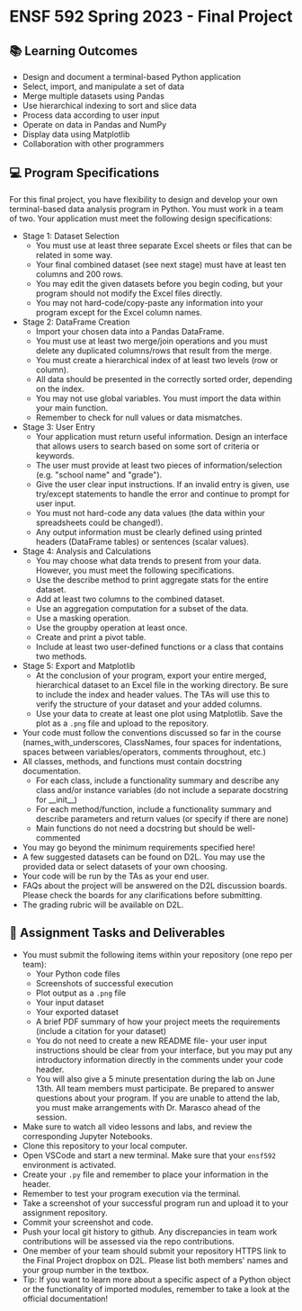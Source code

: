 # ENSF 592 Spring 2023 - Final Project

## 📚 Learning Outcomes
* Design and document a terminal-based Python application
* Select, import, and manipulate a set of data
* Merge multiple datasets using Pandas
* Use hierarchical indexing to sort and slice data
* Process data according to user input
* Operate on data in Pandas and NumPy
* Display data using Matplotlib
* Collaboration with other programmers

## 💻 Program Specifications
For this final project, you have flexibility to design and develop your own terminal-based data analysis program in Python.
You must work in a team of two.
Your application must meet the following design specifications:
* Stage 1: Dataset Selection
  * You must use at least three separate Excel sheets or files that can be related in some way.
  * Your final combined dataset (see next stage) must have at least ten columns and 200 rows.
  * You may edit the given datasets before you begin coding, but your program should not modify the Excel files directly.
  * You may not hard-code/copy-paste any information into your program except for the Excel column names.
* Stage 2: DataFrame Creation
  * Import your chosen data into a Pandas DataFrame. 
  * You must use at least two merge/join operations and you must delete any duplicated columns/rows that result from the merge.
  * You must create a hierarchical index of at least two levels (row or column).
  * All data should be presented in the correctly sorted order, depending on the index.
  * You may not use global variables. You must import the data within your main function.
  * Remember to check for null values or data mismatches.
* Stage 3: User Entry
  * Your application must return useful information. Design an interface that allows users to search based on some sort of criteria or keywords.
  * The user must provide at least two pieces of information/selection (e.g. "school name" and "grade").
  * Give the user clear input instructions. If an invalid entry is given, use try/except statements to handle the error and continue to prompt for user input.
  * You must not hard-code any data values (the data within your spreadsheets could be changed!).
  * Any output information must be clearly defined using printed headers (DataFrame tables) or sentences (scalar values).
* Stage 4: Analysis and Calculations
  * You may choose what data trends to present from your data. However, you must meet the following specifications.
  * Use the describe method to print aggregate stats for the entire dataset.
  * Add at least two columns to the combined dataset.
  * Use an aggregation computation for a subset of the data.
  * Use a masking operation.
  * Use the groupby operation at least once.
  * Create and print a pivot table.
  * Include at least two user-defined functions or a class that contains two methods.
* Stage 5: Export and Matplotlib
  * At the conclusion of your program, export your entire merged, hierarchical dataset to an Excel file in the working directory. Be sure to include the index and header values. The TAs will use this to verify the structure of your dataset and your added columns.
  * Use your data to create at least one plot using Matplotlib. Save the plot as a `.png` file and upload to the repository.
* Your code must follow the conventions discussed so far in the course (names_with_underscores, ClassNames, four spaces for indentations, spaces between variables/operators, comments throughout, etc.)
* All classes, methods, and functions must contain docstring documentation.
    * For each class, include a functionality summary and describe any class and/or instance variables (do not include a separate docstring for \_\_init\_\_)
    * For each method/function, include a functionality summary and describe parameters and return values (or specify if there are none)
    * Main functions do not need a docstring but should be well-commented 
* You may go beyond the minimum requirements specified here!
* A few suggested datasets can be found on D2L. You may use the provided data or select datasets of your own choosing.
* Your code will be run by the TAs as your end user.
* FAQs about the project will be answered on the D2L discussion boards. Please check the boards for any clarifications before submitting.
* The grading rubric will be available on D2L.

## 📝 Assignment Tasks and Deliverables
* You must submit the following items within your repository (one repo per team):
    * Your Python code files
	* Screenshots of successful execution
	* Plot output as a `.png` file 
	* Your input dataset
	* Your exported dataset
	* A brief PDF summary of how your project meets the requirements (include a citation for your dataset)
	* You do not need to create a new README file- your user input instructions should be clear from your interface, but you may put any introductory information directly in the comments under your code header.	
	* You will also give a 5 minute presentation during the lab on June 13th. All team members must participate. Be prepared to answer questions about your program. If you are unable to attend the lab, you must make arrangements with Dr. Marasco ahead of the session.
* Make sure to watch all video lessons and labs, and review the corresponding Jupyter Notebooks.
* Clone this repository to your local computer.
* Open VSCode and start a new terminal. Make sure that your `ensf592` environment is activated.
* Create your `.py` file and remember to place your information in the header.
* Remember to test your program execution via the terminal.
* Take a screenshot of your successful program run and upload it to your assignment repository.
* Commit your screenshot and code.
* Push your local git history to github. Any discrepancies in team work contributions will be assessed via the repo contributions.
* One member of your team should submit your repository HTTPS link to the Final Project dropbox on D2L. Please list both members' names and your group number in the textbox.
* Tip: If you want to learn more about a specific aspect of a Python object or the functionality of imported modules, remember to take a look at the official documentation!
